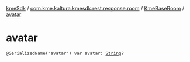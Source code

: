 [kmeSdk](../../index.md) / [com.kme.kaltura.kmesdk.rest.response.room](../index.md) / [KmeBaseRoom](index.md) / [avatar](./avatar.md)

# avatar

`@SerializedName("avatar") var avatar: `[`String`](https://kotlinlang.org/api/latest/jvm/stdlib/kotlin/-string/index.html)`?`